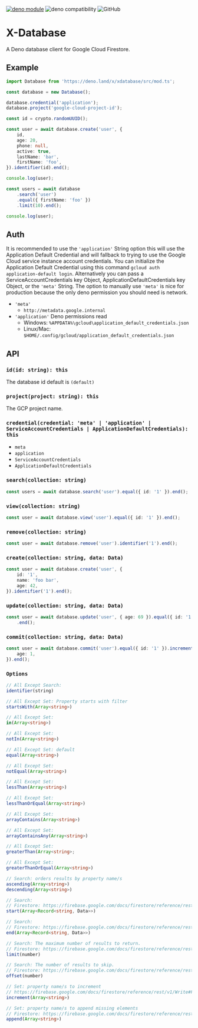 [![deno module](https://shield.deno.dev/x/xdatabase)](https://deno.land/x/xdatabase) ![deno compatibility](https://shield.deno.dev/deno/^1.33.3) ![GitHub](https://img.shields.io/github/license/xeaone/database)

# X-Database

A Deno database client for Google Cloud Firestore.

## Example

```ts
import Database from 'https://deno.land/x/xdatabase/src/mod.ts';

const database = new Database();

database.credential('application');
database.project('google-cloud-project-id');

const id = crypto.randomUUID();

const user = await database.create('user', {
    id,
    age: 20,
    phone: null,
    active: true,
    lastName: 'bar',
    firstName: 'foo',
}).identifier(id).end();

console.log(user);

const users = await database
    .search('user')
    .equal({ firstName: 'foo' })
    .limit(10).end();

console.log(user);
```

## Auth

It is recommended to use the `'application'` String option this will use the Application Default Credential and will fallback to trying to use the Google Cloud service instance account credentials. You can initialize the Application Default Credential using this command `gcloud auth application-default login`. Alternatively you can pass a ServiceAccountCredentials key Object, ApplicationDefaultCredentials key Object, or the `'meta'` String. The option to manually use `'meta'` is nice for production because the only deno permission you should need is network.

- `'meta'`
  - `http://metadata.google.internal`
- `'application'` Deno permissions read
  - Windows: `%APPDATA%\gcloud\application_default_credentials.json`
  - Linux/Mac: `$HOME/.config/gcloud/application_default_credentials.json`

## API

### `id(id: string): this`
The database id default is `(default)`

### `project(project: string): this`
The GCP project name.

### `credential(credential: 'meta' | 'application' | ServiceAccountCredentials | ApplicationDefaultCredentials): this`
- `meta`
- `application`
- `ServiceAccountCredentials`
- `ApplicationDefaultCredentials`

### `search(collection: string)`

```ts
const users = await database.search('user').equal({ id: '1' }).end();
```

### `view(collection: string)`

```ts
const user = await database.view('user').equal({ id: '1' }).end();
```

### `remove(collection: string)`

```ts
const user = await database.remove('user').identifier('1').end();
```

### `create(collection: string, data: Data)`

```ts
const user = await database.create('user', {
    id: '1',
    name: 'foo bar',
    age: 42,
}).identifier('1').end();
```

### `update(collection: string, data: Data)`

```ts
const user = await database.update('user', { age: 69 }).equal({ id: '1' })
    .end();
```

### `commit(collection: string, data: Data)`

```ts
const user = await database.commit('user').equal({ id: '1' }).increment({
    age: 1,
}).end();
```

### `Options`

```ts
// All Except Search:
identifier(string)

// All Except Set: Property starts with filter
startsWith(Array<string>)

// All Except Set:
in(Array<string>)

// All Except Set:
notIn(Array<string>)

// All Except Set: default
equal(Array<string>)

// All Except Set:
notEqual(Array<string>)

// All Except Set:
lessThan(Array<string>)

// All Except Set:
lessThanOrEqual(Array<string>)

// All Except Set:
arrayContains(Array<string>)

// All Except Set:
arrayContainsAny(Array<string>)

// All Except Set:
greaterThan(Array<string>;

// All Except Set:
greaterThanOrEqual(Array<string>)

// Search: orders results by property name/s
ascending(Array<string>)
descending(Array<string>)

// Search:
// Firestore: https://firebase.google.com/docs/firestore/reference/rest/v1/StructuredQuery#FIELDS.start_at
start(Array<Record<string, Data>>)

// Search:
// Firestore: https://firebase.google.com/docs/firestore/reference/rest/v1/StructuredQuery#FIELDS.end_at
end(Array<Record<string, Data>>)

// Search: The maximum number of results to return.
// Firestore: https://firebase.google.com/docs/firestore/reference/rest/v1/StructuredQuery#FIELDS.limit
limit(number)

// Search: The number of results to skip.
// Firestore: https://firebase.google.com/docs/firestore/reference/rest/v1/StructuredQuery#FIELDS.offset
offset(number)

// Set: property name/s to increment
// https://firebase.google.com/docs/firestore/reference/rest/v1/Write#FieldTransform.FIELDS.increment
increment(Array<string>)

// Set: property name/s to append missing elements
// Firestore: https://firebase.google.com/docs/firestore/reference/rest/v1/Write#FieldTransform.FIELDS.append_missing_elements
append(Array<string>)
```

<!--
Firestore reset api docs
https://firebase.google.com/docs/firestore/reference/rest/v1/projects.databases.documents
-->
